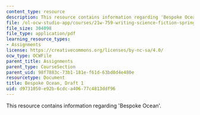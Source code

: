 ```yaml
---
content_type: resource
description: This resource contains information regarding 'Bespoke Ocean'.
file: /ol-ocw-studio-app/courses/21w-759-writing-science-fiction-spring-2016/d9731050e92b6cdca40677c4813ddf96_MIT21W_759S16_Bespoke1.pdf
file_size: 304098
file_type: application/pdf
learning_resource_types:
- Assignments
license: https://creativecommons.org/licenses/by-nc-sa/4.0/
ocw_type: OCWFile
parent_title: Assignments
parent_type: CourseSection
parent_uid: 98f7883c-73b1-181e-f61d-63bd8d4e480e
resourcetype: Document
title: Bespoke Ocean, Draft 1
uid: d9731050-e92b-6cdc-a406-77c4813ddf96
---
```

This resource contains information regarding 'Bespoke Ocean'.